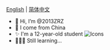[English](https://github.com/2013ZRZ/2013ZRZ/blob/main/README.md) | [简体中文](https://github.com/2013ZRZ/2013ZRZ/blob/main/README_zh-cn.md)
- 👋 Hi, I’m @2013ZRZ
- 🎈 I come from China
- ✨ I'm a 12-year-old student
  ![Icons](https://mobaicons.com/icons/bash,c,cpp,csharp,debian,git,github,json,markdown,python?perline=10)
- 🏃🏻‍♂️ Still learning...

